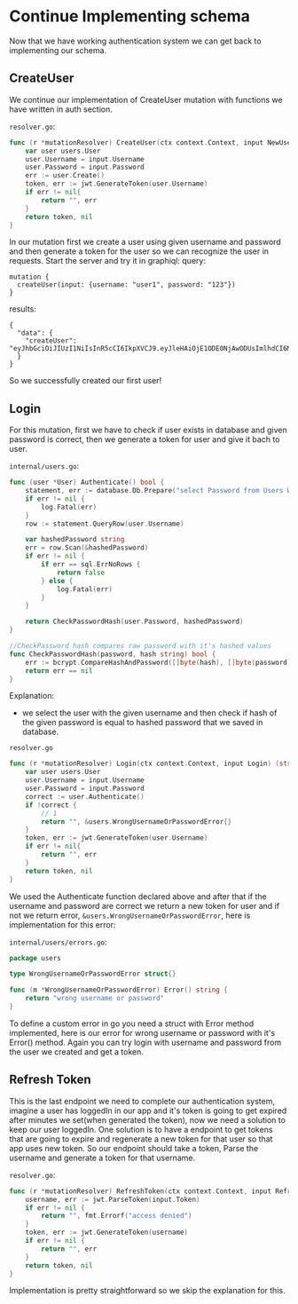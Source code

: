 # Continue Implementing schema <a name="continue-implementing-schema"></a>
Now that we have working authentication system we can get back to implementing our schema.
## CreateUser <a name="createuser"></a>
We continue our implementation of CreateUser mutation with functions we have written in auth section.

<Instruction>

`resolver.go`:
```go
func (r *mutationResolver) CreateUser(ctx context.Context, input NewUser) (string, error) {
	var user users.User
	user.Username = input.Username
	user.Password = input.Password
	err := user.Create()
	token, err := jwt.GenerateToken(user.Username)
	if err != nil{
		return "", err
	}
	return token, nil
}
```

</Instruction>

In our mutation first we create a user using given username and password and then generate a token for the user so we can recognize the user in requests.
Start the server and try it in graphiql:
query:
```
mutation {
  createUser(input: {username: "user1", password: "123"})
}
```
results:
```
{
  "data": {
    "createUser": "eyJhbGciOiJIUzI1NiIsInR5cCI6IkpXVCJ9.eyJleHAiOjE1ODE0NjAwODUsImlhdCI6MTU4MTQ1OTc4NX0.rYLOM123kSulGjvK5VP8c7S0kgk03WweS2VJUUbAgNA"
  }
}
```
So we successfully created our first user!

## Login <a name="login"></a>
For this mutation, first we have to check if user exists in database and given password is correct, then we generate a token for user and give it bach to user.

<Instruction>

`internal/users.go`:
```go
func (user *User) Authenticate() bool {
	statement, err := database.Db.Prepare("select Password from Users WHERE Username = ?")
	if err != nil {
		log.Fatal(err)
	}
	row := statement.QueryRow(user.Username)

	var hashedPassword string
	err = row.Scan(&hashedPassword)
	if err != nil {
		if err == sql.ErrNoRows {
			return false
		} else {
			log.Fatal(err)
		}
	}

	return CheckPasswordHash(user.Password, hashedPassword)
}

//CheckPassword hash compares raw password with it's hashed values
func CheckPasswordHash(password, hash string) bool {
	err := bcrypt.CompareHashAndPassword([]byte(hash), []byte(password))
	return err == nil
}
```

</Instruction>

Explanation:
* we select the user with the given username and then check if hash of the given password is equal to hashed password that we saved in database.

<Instruction>

`resolver.go`
```go
func (r *mutationResolver) Login(ctx context.Context, input Login) (string, error) {
	var user users.User
	user.Username = input.Username
	user.Password = input.Password
	correct := user.Authenticate()
	if !correct {
		// 1
		return "", &users.WrongUsernameOrPasswordError{}
	}
	token, err := jwt.GenerateToken(user.Username)
	if err != nil{
		return "", err
	}
	return token, nil
}
```

</Instruction>

We used the Authenticate function declared above and after that if the username and password are correct we return a new token for user and if not we return error, `&users.WrongUsernameOrPasswordError`, here is implementation for this error:

<Instruction>

`internal/users/errors.go`:
```go
package users

type WrongUsernameOrPasswordError struct{}

func (m *WrongUsernameOrPasswordError) Error() string {
	return "wrong username or password"
}
```

</Instruction>

To define a custom error in go you need a struct with Error method implemented, here is our error for wrong username or password with it's Error() method.
Again you can try login with username and password from the user we created and get a token.

## Refresh Token <a name="refresh-token"></a>
This is the last endpoint we need to complete our authentication system, imagine a user has loggedIn in our app and it's token is going to get expired after minutes we set(when generated the token), now we need a solution to keep our user loggedIn. One solution is to have a endpoint to get tokens that are going to expire and regenerate a new token for that user so that app uses new token.
So our endpoint should take a token, Parse the username and generate a token for that username.

<Instruction>

`resolver.go`:
```go
func (r *mutationResolver) RefreshToken(ctx context.Context, input RefreshTokenInput) (string, error) {
	username, err := jwt.ParseToken(input.Token)
	if err != nil {
		return "", fmt.Errorf("access denied")
	}
	token, err := jwt.GenerateToken(username)
	if err != nil {
		return "", err
	}
	return token, nil
}
```

</Instruction>

Implementation is pretty straightforward so we skip the explanation for this.
